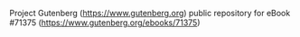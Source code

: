 Project Gutenberg (https://www.gutenberg.org) public repository
for eBook #71375 (https://www.gutenberg.org/ebooks/71375)
